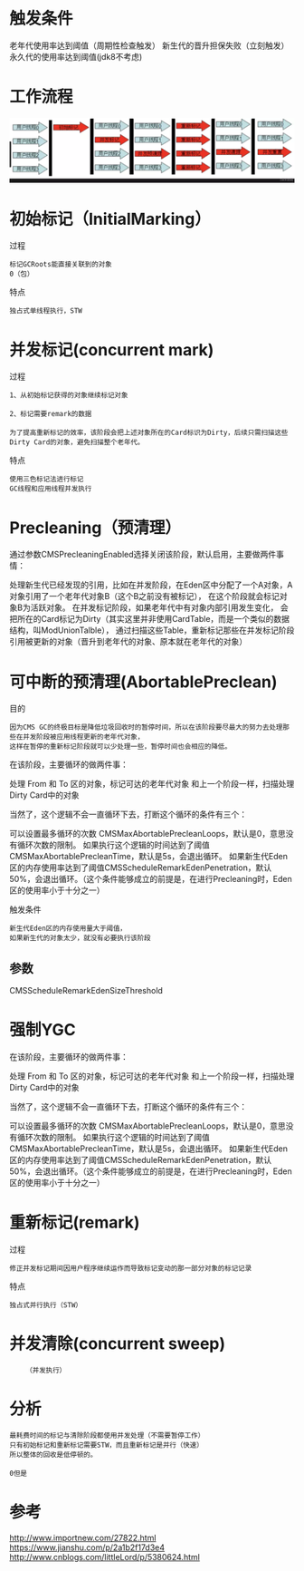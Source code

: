 

# 触发条件

老年代使用率达到阈值（周期性检查触发）
新生代的晋升担保失败（立刻触发）
永久代的使用率达到阈值(jdk8不考虑)



# 工作流程

![](https://github.com/RodJohn/JVM/blob/master/img/gccms.png)


# 初始标记（InitialMarking）

过程

	标记GCRoots能直接关联到的对象
	0（包）
	

特点

	独占式单线程执行，STW
	
  
# 并发标记(concurrent mark)

过程

	1、从初始标记获得的对象继续标记对象
	
	2、标记需要remark的数据
	
	为了提高重新标记的效率，该阶段会把上述对象所在的Card标识为Dirty，后续只需扫描这些Dirty Card的对象，避免扫描整个老年代。


特点

	使用三色标记法进行标记
	GC线程和应用线程并发执行
	
	
# Precleaning（预清理）

通过参数CMSPrecleaningEnabled选择关闭该阶段，默认启用，主要做两件事情：

处理新生代已经发现的引用，比如在并发阶段，在Eden区中分配了一个A对象，A对象引用了一个老年代对象B（这个B之前没有被标记），
在这个阶段就会标记对象B为活跃对象。
在并发标记阶段，如果老年代中有对象内部引用发生变化，
会把所在的Card标记为Dirty（其实这里并非使用CardTable，而是一个类似的数据结构，叫ModUnionTalble），
通过扫描这些Table，重新标记那些在并发标记阶段引用被更新的对象（晋升到老年代的对象、原本就在老年代的对象）




# 可中断的预清理(AbortablePreclean)

目的

	因为CMS GC的终极目标是降低垃圾回收时的暂停时间，所以在该阶段要尽最大的努力去处理那些在并发阶段被应用线程更新的老年代对象，
	这样在暂停的重新标记阶段就可以少处理一些，暂停时间也会相应的降低。


在该阶段，主要循环的做两件事：

处理 From 和 To 区的对象，标记可达的老年代对象
和上一个阶段一样，扫描处理Dirty Card中的对象

当然了，这个逻辑不会一直循环下去，打断这个循环的条件有三个：

可以设置最多循环的次数 CMSMaxAbortablePrecleanLoops，默认是0，意思没有循环次数的限制。
如果执行这个逻辑的时间达到了阈值CMSMaxAbortablePrecleanTime，默认是5s，会退出循环。
如果新生代Eden区的内存使用率达到了阈值CMSScheduleRemarkEdenPenetration，默认50%，会退出循环。（这个条件能够成立的前提是，在进行Precleaning时，Eden区的使用率小于十分之一）
	

触发条件

	新生代Eden区的内存使用量大于阈值，
	如果新生代的对象太少，就没有必要执行该阶段


## 参数

CMSScheduleRemarkEdenSizeThreshold 
  
  
# 强制YGC

在该阶段，主要循环的做两件事：

处理 From 和 To 区的对象，标记可达的老年代对象
和上一个阶段一样，扫描处理Dirty Card中的对象

当然了，这个逻辑不会一直循环下去，打断这个循环的条件有三个：

可以设置最多循环的次数 CMSMaxAbortablePrecleanLoops，默认是0，意思没有循环次数的限制。
如果执行这个逻辑的时间达到了阈值CMSMaxAbortablePrecleanTime，默认是5s，会退出循环。
如果新生代Eden区的内存使用率达到了阈值CMSScheduleRemarkEdenPenetration，默认50%，会退出循环。（这个条件能够成立的前提是，在进行Precleaning时，Eden区的使用率小于十分之一）

  
# 重新标记(remark)

过程

    修正并发标记期间因用户程序继续运作而导致标记变动的那一部分对象的标记记录

特点

	独占式并行执行（STW）
		
		
# 并发清除(concurrent sweep)
        （并发执行）
        
# 分析
        
    最耗费时间的标记与清除阶段都使用并发处理（不需要暂停工作）
    只有初始标记和重新标记需要STW，而且重新标记是并行（快速）
    所以整体的回收是低停顿的。

	0但是

# 参考

http://www.importnew.com/27822.html  
https://www.jianshu.com/p/2a1b2f17d3e4
http://www.cnblogs.com/littleLord/p/5380624.html


